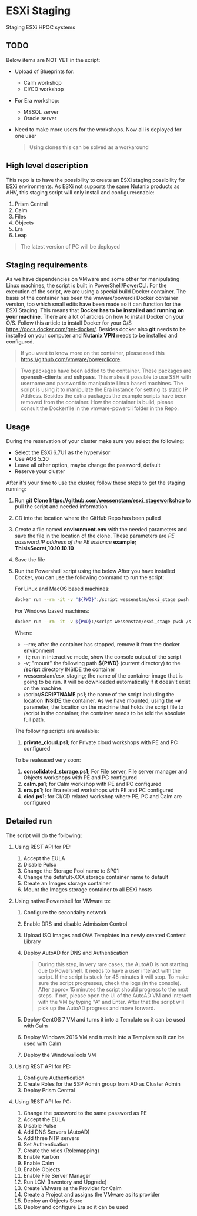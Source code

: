 # ESXi Staging

Staging ESXi HPOC systems

## TODO

Below items are NOT YET in the script:

- Upload of Blueprints for:
   - Calm workshop
   - CI/CD workshop

- For Era workshop:
   - MSSQL server
   - Oracle server

- Need to make more users for the workshops. Now all is deployed for one user
   > Using clones this can be solved as a workaround

## High level description

This repo is to have the possibility to create an ESXi staging possibility for ESXi environments.
As ESXi not supports the same Nutanix products as AHV, this staging script will only install and configure/enable:

1. Prism Central
2. Calm
3. Files
4. Objects
5. Era
6. Leap

> The latest version of PC will be deployed
## Staging requirements

As we have dependencies on VMware and some other for manipulating Linux machines, the script is built in PowerShell/PowerCLI. For the execution of the script, we are using a special build Docker container. The basis of the container has been the vmware/powercli Docker container version, too which small edits have been made so it can function for the ESXi Staging. This means that **Docker has to be installed and running on your machine**. There are a lot of articles on how to install Docker on your O/S. Follow this article to install Docker for your O/S <https://docs.docker.com/get-docker/>.
Besides docker also **git** needs to be installed on your computer and **Nutanix VPN** needs to be installed and configured.

> If you want to know more on the container, please read this <https://github.com/vmware/powerclicore>.

> Two packages have been added to the container. These packages are **openssh-clients** and **sshpass**. This makes it possible to use SSH with username and password to manipulate Linux based machines. The script is using it to manipulate the Era instance for setting its static IP Address. Besides the extra packages the example scripts have been removed from the container. How the container is build, please consult the Dockerfile in the vmware-powercli folder in the Repo.  

## Usage

During the reservation of your cluster make sure you select the following:

- Select the ESXi 6.7U1 as the hypervisor
- Use AOS 5.20
- Leave all other option, maybe change the password, default
- Reserve your cluster

After it's your time to use the cluster, follow these steps to get the staging running:

1. Run **git Clone <https://github.com/wessenstam/esxi_stageworkshop>** to pull the script and needed information
2. CD into the location where the GitHub Repo has been pulled
3. Create a file named **environment.env** with the needed parameters and save the file in the location of the clone. These parameters are *PE password,IP address of the PE instance* **example; ThisisSecret,10.10.10.10**
4. Save the file
5. Run the Powershell script using the below
   After you have installed Docker, you can use the following command to run the script:

   For Linux and MacOS based machines:

   ```bash
   docker run --rm -it -v "${PWD}":/script wessenstam/esxi_stage pwsh /script/SCRIPTNAME.ps1
   ```

   For Windows based machines:

   ```bash
   docker run --rm -it -v ${PWD}:/script wessenstam/esxi_stage pwsh /script/SCRIPTNAME.ps1
   ```

   Where:

   - --rm; after the container has stopped, remove it from the docker environment
   - -it; run in interactive mode, show the console output of the script
   - -v; "mount" the following path **${PWD}** (current directory) to the **/script** directory INSIDE the container
   - wessenstam/esx_staging; the name of the container image that is going to be run. It will be downloaded automatically if it doesn't exist on the machine.
   - /script/**SCRIPTNAME**.ps1; the name of the script including the location **INSIDE** the container. As we have mounted, using the **-v** parameter, the location on the machine that holds the script file to /script in the container, the container needs to be told the absolute full path.

   The following scripts are available:

   1. **private_cloud.ps1**; for Private cloud workshops with PE and PC configured


   To be realeased very soon:

   1. **consolidated_storage.ps1**; For File server, File server manager and Objects workshops with PE and PC configured
   2. **calm.ps1**; for Calm workshop with PE and PC configured
   3. **era.ps1**; for Era related workshops with PE and PC configured
   4. **cicd.ps1**; for CI/CD related workshop where PE, PC and Calm are configured

## Detailed run

The script will do the following:

1. Using REST API for PE:

   1. Accept the EULA
   2. Disable Pulso
   3. Change the Storage Pool name to SP01
   4. Change the defafult-XXX storage container name to default
   5. Create an Images storage container
   6. Mount the Images storage container to all ESXi hosts

2. Using native Powershell for VMware to:

   1. Configure the secondairy network
   2. Enable DRS and disable Admission Control
   3. Upload ISO Images and OVA Templates in a newly created Content Library
   4. Deploy AutoAD for DNS and Authentication

      > During this step, in very rare cases, the AutoAD is not starting due to Powershell. It needs to have a user interact with the script. If the script is stuck for 45 minutes it will stop. To make sure the script progresses, check the logs (in the console). After approx 15 minutes the script should progress to the next steps. If not, please open the UI of the AutoAD VM and interact with the VM by typing "A" and Enter. After that the script will pick up the AutoAD progress and move forward.

   5. Deploy CentOS 7 VM and turns it into a Template so it can be used with Calm
   6. Deploy Windows 2016 VM and turns it into a Template so it can be used with Calm
   7. Deploy the WindowsTools VM

3. Using REST API for PE:

   1. Configure Authentication
   2. Create Roles for the SSP Admin group from AD as Cluster Admin
   3. Deploy Prism Central

4. Using REST API for PC:

   1. Change the password to the same password as PE
   2. Accept the EULA
   3. Disable Pulse
   4. Add DNS Servers (AutoAD)
   5. Add three NTP servers
   6. Set Authentication
   7. Create the roles (Rolemapping)
   8. Enable Karbon
   9. Enable Calm
   10. Enable Objects
   11. Enable File Server Manager
   12. Run LCM (Inventory and Upgrade)
   13. Create VMware as the Provider for Calm
   14. Create a Project and assigns the VMware as its provider
   15. Deploy an Objects Store
   16. Deploy and configure Era so it can be used
